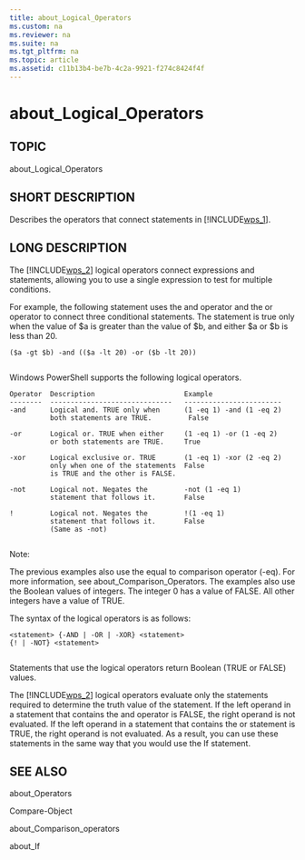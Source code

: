 ```yaml
---
title: about_Logical_Operators
ms.custom: na
ms.reviewer: na
ms.suite: na
ms.tgt_pltfrm: na
ms.topic: article
ms.assetid: c11b13b4-be7b-4c2a-9921-f274c8424f4f
---
```

# about_Logical_Operators
## TOPIC  
 about\_Logical\_Operators  
  
## SHORT DESCRIPTION  
 Describes the operators that connect statements in [!INCLUDE[wps_1]()].  
  
## LONG DESCRIPTION  
 The [!INCLUDE[wps_2]()] logical operators connect expressions and statements, allowing you to use a single expression to test for multiple conditions.  
  
 For example, the following statement uses the and operator and the or operator to connect three conditional statements. The statement is true only when the value of $a is greater than the value of $b, and either $a or $b is less than 20.  
  
```  
($a -gt $b) -and (($a -lt 20) -or ($b -lt 20))  
  
```  
  
 Windows PowerShell supports the following logical operators.  
  
```  
Operator  Description                      Example  
--------  ------------------------------   ------------------------  
-and      Logical and. TRUE only when      (1 -eq 1) -and (1 -eq 2)   
          both statements are TRUE.         False  
  
-or       Logical or. TRUE when either     (1 -eq 1) -or (1 -eq 2)   
          or both statements are TRUE.     True  
  
-xor      Logical exclusive or. TRUE       (1 -eq 1) -xor (2 -eq 2)  
          only when one of the statements  False   
          is TRUE and the other is FALSE.  
  
-not      Logical not. Negates the         -not (1 -eq 1)  
          statement that follows it.       False  
  
!         Logical not. Negates the         !(1 -eq 1)  
          statement that follows it.       False  
          (Same as -not)  
  
```  
  
 Note:  
  
 The previous examples also use the equal to comparison operator \(\-eq\). For more information, see about\_Comparison\_Operators. The examples also use the Boolean values of integers. The integer 0 has a value of FALSE. All other integers have a value of TRUE.  
  
 The syntax of the logical operators is as follows:  
  
```  
<statement> {-AND | -OR | -XOR} <statement>  
{! | -NOT} <statement>  
  
```  
  
 Statements that use the logical operators return Boolean \(TRUE or FALSE\) values.  
  
 The [!INCLUDE[wps_2]()] logical operators evaluate only the statements required to determine the truth value of the statement. If the left operand in a statement that contains the and operator is FALSE, the right operand is not evaluated. If the left operand in a statement that contains the or statement is TRUE, the right operand is not evaluated. As a result, you can use these statements in the same way that you would use the If statement.  
  
## SEE ALSO  
 about\_Operators  
  
 Compare\-Object  
  
 about\_Comparison\_operators  
  
 about\_If